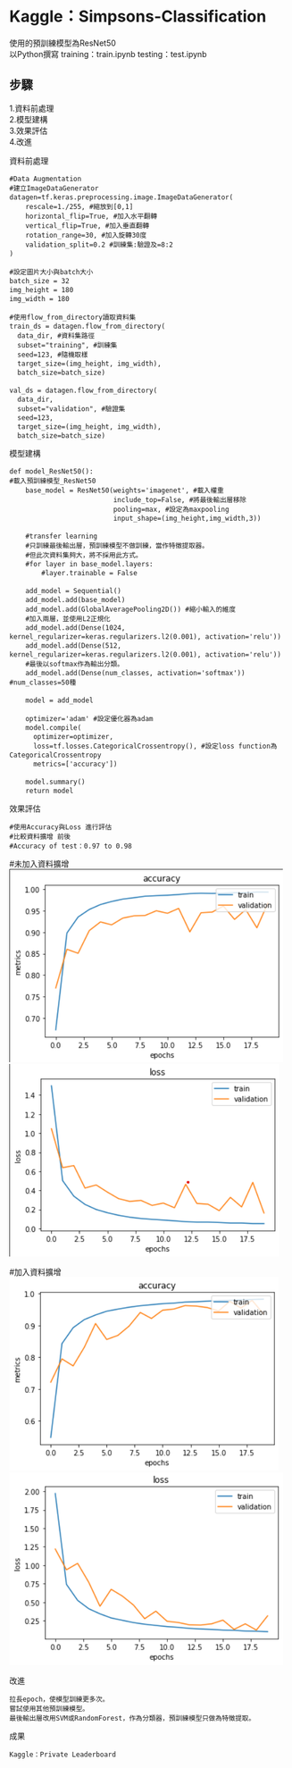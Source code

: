 # Kaggle：Simpsons-Classification
使用的預訓練模型為ResNet50  
以Python撰寫 training：train.ipynb testing：test.ipynb  

步驟
--
1.資料前處理  
2.模型建構  
3.效果評估  
4.改進

資料前處理

    #Data Augmentation
    #建立ImageDataGenerator
    datagen=tf.keras.preprocessing.image.ImageDataGenerator(
        rescale=1./255, #縮放到[0,1]
        horizontal_flip=True, #加入水平翻轉
        vertical_flip=True, #加入垂直翻轉
        rotation_range=30, #加入旋轉30度
        validation_split=0.2 #訓練集:驗證及=8:2
    )
    
    #設定圖片大小與batch大小
    batch_size = 32
    img_height = 180
    img_width = 180
    
    #使用flow_from_directory讀取資料集
    train_ds = datagen.flow_from_directory(
      data_dir, #資料集路徑
      subset="training", #訓練集
      seed=123, #隨機取樣
      target_size=(img_height, img_width),
      batch_size=batch_size)
      
    val_ds = datagen.flow_from_directory(
      data_dir,
      subset="validation", #驗證集
      seed=123,
      target_size=(img_height, img_width),
      batch_size=batch_size)

模型建構

    def model_ResNet50():
    #載入預訓練模型_ResNet50
        base_model = ResNet50(weights='imagenet', #載入權重
                              include_top=False, #將最後輸出層移除
                              pooling=max, #設定為maxpooling
                              input_shape=(img_height,img_width,3))

        #transfer learning
        #只訓練最後輸出層，預訓練模型不做訓練，當作特徵提取器。
        #但此次資料集夠大，將不採用此方式。
        #for layer in base_model.layers: 
            #layer.trainable = False

        add_model = Sequential()
        add_model.add(base_model)
        add_model.add(GlobalAveragePooling2D()) #縮小輸入的維度
        #加入兩層，並使用L2正規化
        add_model.add(Dense(1024, kernel_regularizer=keras.regularizers.l2(0.001), activation='relu'))
        add_model.add(Dense(512, kernel_regularizer=keras.regularizers.l2(0.001), activation='relu'))
        #最後以softmax作為輸出分類。
        add_model.add(Dense(num_classes, activation='softmax')) #num_classes=50種

        model = add_model
        
        optimizer='adam' #設定優化器為adam
        model.compile(
          optimizer=optimizer,
          loss=tf.losses.CategoricalCrossentropy(), #設定loss function為CategoricalCrossentropy
          metrics=['accuracy'])

        model.summary()
        return model
    
效果評估

    #使用Accuracy與Loss 進行評估  
    #比較資料擴增 前後  
    #Accuracy of test：0.97 to 0.98  

#未加入資料擴增  
![image](images/6.1.png)  
![image](images/6.2.png)  

#加入資料擴增  
![image](images/7.1.png)  
![image](images/7.2.png)  
  
改進

    拉長epoch，使模型訓練更多次。  
    嘗試使用其他預訓練模型。  
    最後輸出層改用SVM或RandomForest，作為分類器，預訓練模型只做為特徵提取。  
    
    
成果

    Kaggle：Private Leaderboard
   
